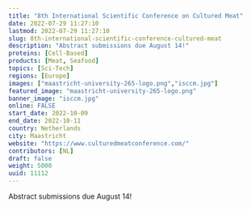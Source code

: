 ```yaml
---
title: "8th International Scientific Conference on Cultured Meat"
date: 2022-07-29 11:27:10
lastmod: 2022-07-29 11:27:10
slug: 8th-international-scientific-conference-cultured-meat
description: "Abstract submissions due August 14!"
proteins: [Cell-Based]
products: [Meat, Seafood]
topics: [Sci-Tech]
regions: [Europe]
images: ["maastricht-university-265-logo.png","isccm.jpg"]
featured_image: "maastricht-university-265-logo.png"
banner_image: "isccm.jpg"
online: FALSE
start_date: 2022-10-09
end_date: 2022-10-11
country: Netherlands
city: Maastricht
website: "https://www.culturedmeatconference.com/"
contributors: [NL]
draft: false
weight: 5000
uuid: 11112
---
```

Abstract submissions due August 14!
